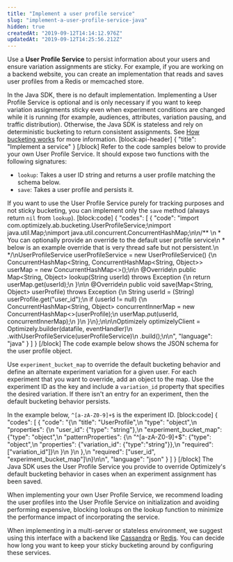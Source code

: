 ```yaml
---
title: "Implement a user profile service"
slug: "implement-a-user-profile-service-java"
hidden: true
createdAt: "2019-09-12T14:14:12.976Z"
updatedAt: "2019-09-12T14:25:56.212Z"
---
```

Use a **User Profile Service** to persist information about your users and ensure variation assignments are sticky. For example, if you are working on a backend website, you can create an implementation that reads and saves user profiles from a Redis or memcached store. 

In the Java SDK, there is no default implementation. Implementing a User Profile Service is optional and is only necessary if you want to keep variation assignments sticky even when experiment conditions are changed while it is running (for example, audiences, attributes, variation pausing, and traffic distribution). Otherwise, the Java SDK is stateless and rely on deterministic bucketing to return consistent assignments. See [How bucketing works](doc:how-bucketing-works) for more information.
[block:api-header]
{
  "title": "Implement a service"
}
[/block]
Refer to the code samples below to provide your own User Profile Service. It should expose two functions with the following signatures:

* `lookup`: Takes a user ID string and returns a user profile matching the schema below.
* `save`: Takes a user profile and persists it.

If you want to use the User Profile Service purely for tracking purposes and not sticky bucketing, you can implement only the `save` method (always return `nil` from `lookup`).
[block:code]
{
  "codes": [
    {
      "code": "import com.optimizely.ab.bucketing.UserProfileService;\nimport java.util.Map;\nimport java.util.concurrent.ConcurrentHashMap;\n\n/** \n * You can optionally provide an override to the default user profile service\n * below is an example override that is very thread safe but not persistent.\n */\nUserProfileService userProfileService = new  UserProfileService() {\n    ConcurrentHashMap<String, ConcurrentHashMap<String, Object>> userMap = new ConcurrentHashMap<>();\n\n    @Override\n    public Map<String, Object> lookup(String userId) throws Exception {\n        return userMap.get(userId);\n    }\n\n    @Override\n    public void save(Map<String, Object> userProfile) throws Exception {\n        String userId = (String) userProfile.get(\"user_id\");\n        if (userId != null) {\n            ConcurrentHashMap<String, Object> concurrentInnerMap = new ConcurrentHashMap<>(userProfile);\n            userMap.put(userId, concurrentInnerMap);\n        }\n    }\n};\n\n\nOptimizely optimizelyClient = Optimizely.builder(datafile, eventHandler)\n    .withUserProfileService(userProfileService)\n    .build();\n\n",
      "language": "java"
    }
  ]
}
[/block]
The code example below shows the JSON schema for the user profile object.

Use `experiment_bucket_map` to override the default bucketing behavior and define an alternate experiment variation for a given user. For each experiment that you want to override, add an object to the map. Use the experiment ID as the key and include a `variation_id` property that specifies the desired variation. If there isn't an entry for an experiment, then the default bucketing behavior persists.

In the example below, `^[a-zA-Z0-9]+$` is the experiment ID.
[block:code]
{
  "codes": [
    {
      "code": "{\n  \"title\": \"UserProfile\",\n  \"type\": \"object\",\n  \"properties\": {\n    \"user_id\": {\"type\": \"string\"},\n    \"experiment_bucket_map\": {\"type\": \"object\",\n                              \"patternProperties\": {\n                                 \"^[a-zA-Z0-9]+$\": {\"type\": \"object\",\n                                                    \"properties\": {\"variation_id\": {\"type\":\"string\"}},\n                                                    \"required\": [\"variation_id\"]}\n                               }\n                             }\n  },\n  \"required\": [\"user_id\", \"experiment_bucket_map\"]\n}\n\n",
      "language": "json"
    }
  ]
}
[/block]
The Java SDK uses the User Profile Service you provide to override Optimizely's default bucketing behavior in cases when an experiment assignment has been saved.

When implementing your own User Profile Service, we recommend loading the user profiles into the User Profile Service on initialization and avoiding performing expensive, blocking lookups on the lookup function to minimize the performance impact of incorporating the service.

When implementing in a multi-server or stateless environment, we suggest using this interface with a backend like [Cassandra](http://cassandra.apache.org/) or [Redis](https://redis.io/). You can decide how long you want to keep your sticky bucketing around by configuring these services.